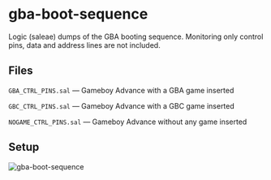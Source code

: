 # gba-boot-sequence
Logic (saleae) dumps of the GBA booting sequence. Monitoring only control pins, data and address lines are not included.

## Files

`GBA_CTRL_PINS.sal` — Gameboy Advance with a GBA game inserted

`GBC_CTRL_PINS.sal` — Gameboy Advance with a GBC game inserted

`NOGAME_CTRL_PINS.sal` — Gameboy Advance without any game inserted

## Setup

![gba-boot-sequence](https://instagram.fotp3-1.fna.fbcdn.net/v/t51.2885-15/sh0.08/e35/s640x640/118539152_1002475370189911_5087953080949968896_n.jpg?_nc_ht=instagram.fotp3-1.fna.fbcdn.net&_nc_cat=107&_nc_ohc=ldkD9Qr89CcAX8xQXd8&tp=1&oh=d80af0fb928216344c028083c535d424&oe=602DAE70)
